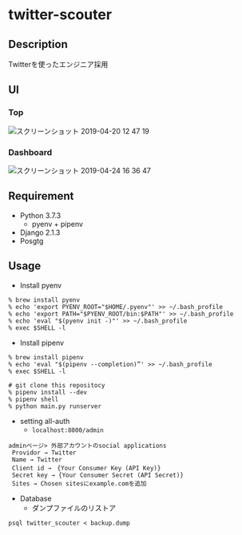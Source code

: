 # twitter-scouter
## Description
Twitterを使ったエンジニア採用

## UI
### Top
![スクリーンショット 2019-04-20 12 47 19](https://user-images.githubusercontent.com/13377817/56452272-1b2b8c00-636b-11e9-8d50-8d87701a490e.png)
### Dashboard
![スクリーンショット 2019-04-24 16 36 47](https://user-images.githubusercontent.com/13377817/56641022-530a3a80-66af-11e9-9c1d-a17f775ec541.png)

## Requirement
- Python 3.7.3
  - pyenv + pipenv
- Django 2.1.3
- Posgtg

## Usage
- Install pyenv
```
% brew install pyenv
% echo 'export PYENV_ROOT="$HOME/.pyenv"' >> ~/.bash_profile
% echo 'export PATH="$PYENV_ROOT/bin:$PATH"' >> ~/.bash_profile
% echo 'eval "$(pyenv init -)"' >> ~/.bash_profile
% exec $SHELL -l
```

- Install pipenv
```
% brew install pipenv
% echo 'eval "$(pipenv --completion)”' >> ~/.bash_profile
% exec $SHELL -l
```

```
# git clone this repositocy
% pipenv install --dev
% pipenv shell
% python main.py runserver
```

- setting all-auth
  - `localhost:8000/admin`
```
adminページ> 外部アカウントのsocial applications
 Providor → Twitter
 Name → Twitter
 Client id →　{Your Consumer Key (API Key)}
 Secret key → {Your Consumer Secret (API Secret)}
 Sites → Chosen sitesにexample.comを追加
```

- Database
  - ダンプファイルのリストア
```
psql twitter_scouter < backup.dump
```

